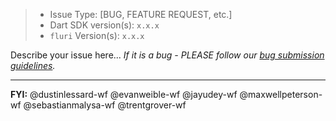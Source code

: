 > * Issue Type: [BUG, FEATURE REQUEST, etc.]
> * Dart SDK version(s): `x.x.x`
> * `fluri` Version(s): `x.x.x`


Describe your issue here... _If it is a bug - PLEASE follow our
[bug submission guidelines](https://github.com/Workiva/fluri/blob/master/.github/CONTRIBUTING.md#bug-reports)._


---


__FYI:__ @dustinlessard-wf @evanweible-wf @jayudey-wf @maxwellpeterson-wf @sebastianmalysa-wf @trentgrover-wf
